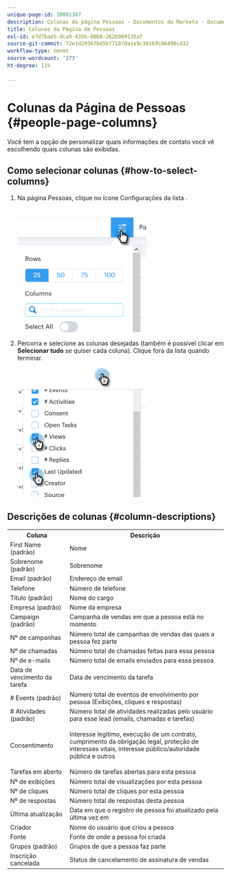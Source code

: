 ```yaml
---
unique-page-id: 30081307
description: Colunas da página Pessoas - Documentos do Marketo - Documentação do produto
title: Colunas da Página de Pessoas
exl-id: e7d7bae5-dca9-435b-80b8-262b969135af
source-git-commit: 72e1d29347bd5b77107da1e9c30169cb6490c432
workflow-type: tm+mt
source-wordcount: '273'
ht-degree: 11%

---
```


# Colunas da Página de Pessoas {#people-page-columns}

Você tem a opção de personalizar quais informações de contato você vê escolhendo quais colunas são exibidas.

## Como selecionar colunas {#how-to-select-columns}

1. Na página Pessoas, clique no ícone Configurações da lista .

   ![](assets/one-5.png)

1. Percorra e selecione as colunas desejadas (também é possível clicar em **Selecionar tudo** se quiser cada coluna). Clique fora da lista quando terminar.

   ![](assets/two-4.png)

## Descrições de colunas {#column-descriptions}

<table> 
 <colgroup> 
  <col> 
  <col> 
 </colgroup> 
 <tbody> 
  <tr> 
   <th>Coluna</th> 
   <th>Descrição</th> 
  </tr> 
  <tr> 
   <td>First Name (padrão)</td> 
   <td>Nome</td> 
  </tr> 
  <tr> 
   <td>Sobrenome (padrão)</td> 
   <td>Sobrenome</td> 
  </tr> 
  <tr> 
   <td colspan="1">Email (padrão)</td> 
   <td colspan="1">Endereço de email</td> 
  </tr> 
  <tr> 
   <td colspan="1">Telefone</td> 
   <td colspan="1">Número de telefone</td> 
  </tr> 
  <tr> 
   <td colspan="1">Título (padrão)</td> 
   <td colspan="1">Nome do cargo</td> 
  </tr> 
  <tr> 
   <td>Empresa (padrão)</td> 
   <td>Nome da empresa</td> 
  </tr> 
  <tr> 
   <td>Campaign (padrão)</td> 
   <td>Campanha de vendas em que a pessoa está no momento</td> 
  </tr> 
  <tr> 
   <td>Nº de campanhas</td> 
   <td>Número total de campanhas de vendas das quais a pessoa fez parte</td> 
  </tr> 
  <tr> 
   <td>Nº de chamadas</td> 
   <td>Número total de chamadas feitas para essa pessoa</td> 
  </tr> 
  <tr> 
   <td>Nº de e-mails</td> 
   <td>Número total de emails enviados para essa pessoa</td> 
  </tr> 
  <tr> 
   <td>Data de vencimento da tarefa</td> 
   <td>Data de vencimento da tarefa</td> 
  </tr> 
  <tr> 
   <td># Events (padrão)</td> 
   <td>Número total de eventos de envolvimento por pessoa (Exibições, cliques e respostas)</td> 
  </tr> 
  <tr> 
   <td># Atividades (padrão)</td> 
   <td>Número total de atividades realizadas pelo usuário para esse lead (emails, chamadas e tarefas)</td> 
  </tr> 
  <tr> 
   <td>Consentimento</td> 
   <td><p>Interesse legítimo, execução de um contrato, cumprimento da obrigação legal, proteção de interesses vitais, interesse público/autoridade pública e outros</p></td> 
  </tr> 
  <tr> 
   <td>Tarefas em aberto</td> 
   <td>Número de tarefas abertas para esta pessoa</td> 
  </tr> 
  <tr> 
   <td>Nº de exibições</td> 
   <td>Número total de visualizações por esta pessoa</td> 
  </tr> 
  <tr> 
   <td>Nº de cliques</td> 
   <td>Número total de cliques por esta pessoa</td> 
  </tr> 
  <tr> 
   <td>Nº de respostas</td> 
   <td>Número total de respostas desta pessoa</td> 
  </tr> 
  <tr> 
   <td>Última atualização</td> 
   <td>Data em que o registro de pessoa foi atualizado pela última vez em</td> 
  </tr> 
  <tr> 
   <td>Criador</td> 
   <td>Nome do usuário que criou a pessoa</td> 
  </tr> 
  <tr> 
   <td>Fonte</td> 
   <td>Fonte de onde a pessoa foi criada</td> 
  </tr> 
  <tr> 
   <td>Grupos (padrão)</td> 
   <td>Grupos de que a pessoa faz parte</td> 
  </tr> 
  <tr> 
   <td colspan="1">Inscrição cancelada</td> 
   <td colspan="1">Status de cancelamento de assinatura de vendas</td> 
  </tr> 
 </tbody> 
</table>
